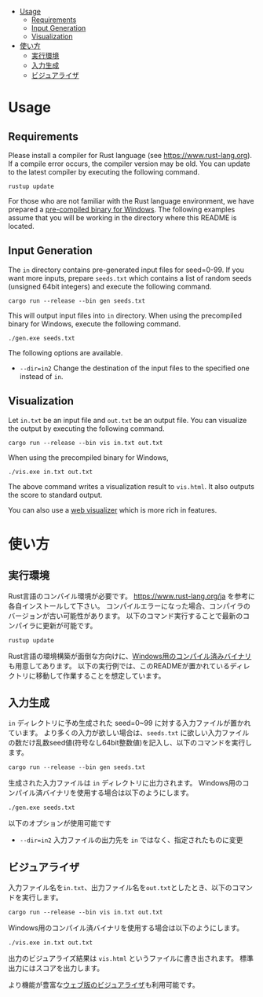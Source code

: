 - [Usage](#usage)
  - [Requirements](#requirements)
  - [Input Generation](#input-generation)
  - [Visualization](#visualization)
- [使い方](#%E4%BD%BF%E3%81%84%E6%96%B9)
  - [実行環境](#%E5%AE%9F%E8%A1%8C%E7%92%B0%E5%A2%83)
  - [入力生成](#%E5%85%A5%E5%8A%9B%E7%94%9F%E6%88%90)
  - [ビジュアライザ](#%E3%83%93%E3%82%B8%E3%83%A5%E3%82%A2%E3%83%A9%E3%82%A4%E3%82%B6)

# Usage

## Requirements
Please install a compiler for Rust language (see https://www.rust-lang.org).
If a compile error occurs, the compiler version may be old.
You can update to the latest compiler by executing the following command.
```
rustup update
```

For those who are not familiar with the Rust language environment, we have prepared a [pre-compiled binary for Windows](https://img.atcoder.jp/ahc017/a7a9e57e_windows.zip).
The following examples assume that you will be working in the directory where this README is located.

## Input Generation
The `in` directory contains pre-generated input files for seed=0-99.
If you want more inputs, prepare `seeds.txt` which contains a list of random seeds (unsigned 64bit integers) and execute the following command.
```
cargo run --release --bin gen seeds.txt
```
This will output input files into `in` directory.
When using the precompiled binary for Windows, execute the following command.
```
./gen.exe seeds.txt
```


The following options are available.

- `--dir=in2` Change the destination of the input files to the specified one instead of `in`.

## Visualization
Let `in.txt` be an input file and `out.txt` be an output file.
You can visualize the output by executing the following command.
```
cargo run --release --bin vis in.txt out.txt
```
When using the precompiled binary for Windows,
```
./vis.exe in.txt out.txt
```

The above command writes a visualization result to `vis.html`.
It also outputs the score to standard output.

You can also use a [web visualizer](https://img.atcoder.jp/ahc017/a7a9e57e.html?lang=en) which is more rich in features.

# 使い方

## 実行環境
Rust言語のコンパイル環境が必要です。
https://www.rust-lang.org/ja を参考に各自インストールして下さい。
コンパイルエラーになった場合、コンパイラのバージョンが古い可能性があります。
以下のコマンド実行することで最新のコンパイラに更新が可能です。
```
rustup update
```

Rust言語の環境構築が面倒な方向けに、[Windows用のコンパイル済みバイナリ](https://img.atcoder.jp/ahc017/a7a9e57e_windows.zip)も用意してあります。
以下の実行例では、このREADMEが置かれているディレクトリに移動して作業することを想定しています。

## 入力生成
`in` ディレクトリに予め生成された seed=0~99 に対する入力ファイルが置かれています。
より多くの入力が欲しい場合は、`seeds.txt` に欲しい入力ファイルの数だけ乱数seed値(符号なし64bit整数値)を記入し、以下のコマンドを実行します。
```
cargo run --release --bin gen seeds.txt
```
生成された入力ファイルは `in` ディレクトリに出力されます。
Windows用のコンパイル済バイナリを使用する場合は以下のようにします。
```
./gen.exe seeds.txt
```

以下のオプションが使用可能です

- `--dir=in2` 入力ファイルの出力先を `in` ではなく、指定されたものに変更

## ビジュアライザ
入力ファイル名を`in.txt`、出力ファイル名を`out.txt`としたとき、以下のコマンドを実行します。
```
cargo run --release --bin vis in.txt out.txt
```
Windows用のコンパイル済バイナリを使用する場合は以下のようにします。
```
./vis.exe in.txt out.txt
```

出力のビジュアライズ結果は `vis.html` というファイルに書き出されます。
標準出力にはスコアを出力します。

より機能が豊富な[ウェブ版のビジュアライザ](https://img.atcoder.jp/ahc017/a7a9e57e.html?lang=ja)も利用可能です。
